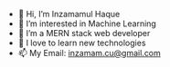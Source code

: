 - 👋 Hi, I’m Inzamamul Haque
- 👀 I’m interested in Machine Learning
- 🌱 I’m a MERN stack web developer
- 💞️ I love to learn new technologies
- 📫 My Email: inzamam.cu@gmail.com

<!---
inzamam-ul/inzamam-ul is a ✨ special ✨ repository because its `README.md` (this file) appears on your GitHub profile.
You can click the Preview link to take a look at your changes.
--->
